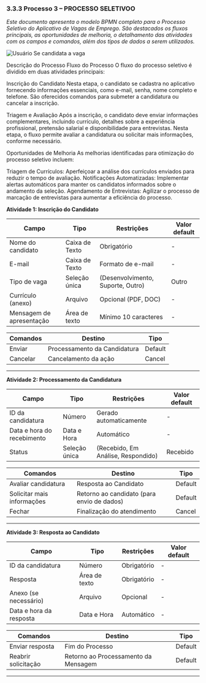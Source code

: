 
### 3.3.3 Processo 3 – PROCESSO SELETIVOO

_Este documento apresenta o modelo BPMN completo para o Processo Seletivo do Aplicativo de Vagas de Emprego. São destacados os fluxos principais, as oportunidades de melhoria, o detalhamento das atividades com os campos e comandos, além dos tipos de dados a serem utilizados._

![Usuário Se candidata a vaga](https://github.com/user-attachments/assets/a027d559-6b2e-441f-8fa9-2ca274422fc8)

Descrição do Processo
Fluxo do Processo
O fluxo do processo seletivo é dividido em duas atividades principais:


Inscrição do Candidato
Nesta etapa, o candidato se cadastra no aplicativo fornecendo informações essenciais, como e-mail, senha, nome completo e telefone. São oferecidos comandos para submeter a candidatura ou cancelar a inscrição.

Triagem e Avaliação
Após a inscrição, o candidato deve enviar informações complementares, incluindo currículo, detalhes sobre a experiência profissional, pretensão salarial e disponibilidade para entrevistas. Nesta etapa, o fluxo permite avaliar a candidatura ou solicitar mais informações, conforme necessário.

Oportunidades de Melhoria
As melhorias identificadas para otimização do processo seletivo incluem:

Triagem de Currículos: Aperfeiçoar a análise dos currículos enviados para reduzir o tempo de avaliação.
Notificações Automatizadas: Implementar alertas automáticos para manter os candidatos informados sobre o andamento da seleção.
Agendamento de Entrevistas: Agilizar o processo de marcação de entrevistas para aumentar a eficiência do processo.


**Atividade 1: Inscrição do Candidato**

| **Campo**       | **Tipo**         | **Restrições** | **Valor default** |
| ---             | ---              | ---            | ---               |
| Nome do candidato | Caixa de Texto | Obrigatório | - |
| E-mail | Caixa de Texto | Formato de e-mail | - |
| Tipo de vaga | Seleção única | (Desenvolvimento, Suporte, Outro) | Outro |
| Currículo (anexo)	 | Arquivo | Opcional (PDF, DOC) | - |
| Mensagem de apresentação | Área de texto | Mínimo 10 caracteres	 | - |

| **Comandos**   | **Destino**             | **Tipo**  |
| ---            | ---                      | ---       |
| Enviar        | Processamento da Candidatura	 | Default   |
| Cancelar      | Cancelamento da ação     | Cancel    |

---

**Atividade 2: Processamento da Candidatura**

| **Campo**       | **Tipo**         | **Restrições** | **Valor default** |
| ---             | ---              | ---            | ---               |
| ID da candidatura | Número | Gerado automaticamente | - |
| Data e hora do recebimento | Data e Hora | Automático | - |
| Status | Seleção única | (Recebido, Em Análise, Respondido) | Recebido |

| **Comandos**   | **Destino**                     | **Tipo**  |
| ---            | ---                              | ---       |
| Avaliar candidatura | Resposta ao Candidato | Default   |
| Solicitar mais informações  | Retorno ao candidato (para envio de dados) | Default   |
| Fechar  | Finalização do atendimento | Cancel  |

---

**Atividade 3: Resposta ao Candidato**

| **Campo**       | **Tipo**         | **Restrições** | **Valor default** |
| ---             | ---              | ---            | ---               |
| ID da candidatura | Número | Obrigatório | - |
| Resposta | Área de texto | Obrigatório | - |
| Anexo (se necessário) | Arquivo | Opcional | - |
| Data e hora da resposta | Data e Hora | Automático | - |

| **Comandos**   | **Destino**             | **Tipo**  |
| ---            | ---                      | ---       |
| Enviar resposta | Fim do Processo | Default   |
| Reabrir solicitação | Retorno ao Processamento da Mensagem | Default   |

---
